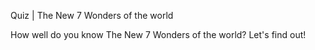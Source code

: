 Quiz | The New 7 Wonders of the world


How well do you know The New 7 Wonders of the world? Let's find out!
